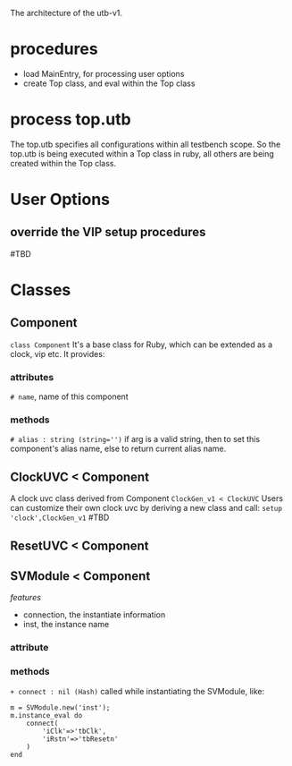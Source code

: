 The architecture of the utb-v1.

# procedures
- load MainEntry, for processing user options
- create Top class, and eval within the Top class

# process top.utb
The top.utb specifies all configurations within all testbench scope. So the top.utb is being executed within a Top class in ruby, all others are being created within the Top class.

# User Options
## override the VIP setup procedures
#TBD 

# Classes
## Component
`class Component`
It's a base class for Ruby, which can be extended as a clock, vip etc. It provides:
### attributes
`# name`, name of this component
### methods
`# alias : string (string='')`
if arg is a valid string, then to set this component's alias name, else to return current alias name.
## ClockUVC < Component
A clock uvc class derived from Component
`ClockGen_v1 < ClockUVC`
Users can customize their own clock uvc by deriving a new class and call:
`setup 'clock',ClockGen_v1` #TBD 


## ResetUVC < Component

## SVModule < Component
*features*
- connection, the instantiate information
- inst, the instance name
### attribute

### methods
`+ connect : nil (Hash)`
called while instantiating the SVModule, like:
```
m = SVModule.new('inst');
m.instance_eval do
	connect(
		'iClk'=>'tbClk',
		'iRstn'=>'tbResetn'
	)
end
```
